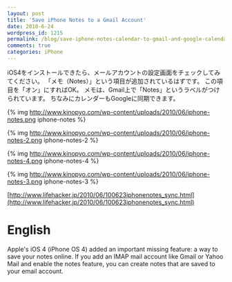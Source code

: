 ```yaml
---
layout: post
title: 'Save iPhone Notes to a Gmail Account'
date: 2010-6-24
wordpress_id: 1215
permalink: /blog/save-iphone-notes-calendar-to-gmail-and-google-calenda
comments: true
categories: iPhone
---
```

iOS4をインストールできたら、メールアカウントの設定画面をチェックしてみてください。
「メモ（Notes）」という項目が追加されているはずです。
この項目を「オン」にすればOK。
メモは、Gmail上で「Notes」というラベルがつけられています。
ちなみにカレンダーもGoogleに同期できます。

{% img http://www.kinopyo.com/wp-content/uploads/2010/06/iphone-notes.png iphone-notes %}

{% img http://www.kinopyo.com/wp-content/uploads/2010/06/iphone-notes-2.png iphone-notes-2 %}


{% img http://www.kinopyo.com/wp-content/uploads/2010/06/iphone-notes-4.png iphone-notes-4 %}

{% img http://www.kinopyo.com/wp-content/uploads/2010/06/iphone-notes-3.png iphone-notes-3 %}

[http://www.lifehacker.jp/2010/06/100623iphonenotes_sync.html](http://www.lifehacker.jp/2010/06/100623iphonenotes_sync.html)

# English

Apple's iOS 4 (iPhone OS 4) added an important missing feature: a way to save your notes online. If you add an IMAP mail account like Gmail or Yahoo Mail and enable the notes feature, you can create notes that are saved to your email account.